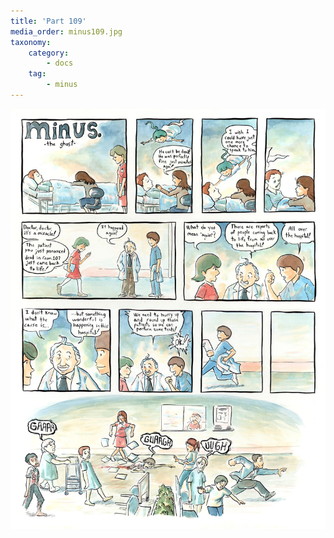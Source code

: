 ```yaml
---
title: 'Part 109'
media_order: minus109.jpg
taxonomy:
    category:
        - docs
    tag:
        - minus
---
```


![](minus109.jpg)